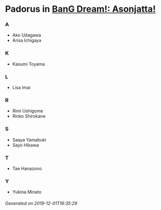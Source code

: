 # Padorus in [BanG Dream!: Asonjatta!](https://myanimelist.net/anime/34870/BanG_Dream__Asonjatta)

### A
* Ako Udagawa
* Arisa Ichigaya

### K
* Kasumi Toyama

### L
* Lisa Imai

### R
* Rimi Ushigome
* Rinko Shirokane

### S
* Saaya Yamabuki
* Sayo Hikawa

### T
* Tae Hanazono

### Y
* Yukina Minato

###### Generated on 2019-12-01T16:35:29
